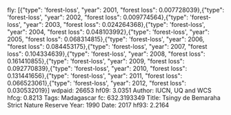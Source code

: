 fly: [{"type": 'forest-loss', "year": 2001, "forest loss": 0.007728039},{"type": 'forest-loss', "year": 2002, "forest loss": 0.009774564},{"type": 'forest-loss', "year": 2003, "forest loss": 0.024264368},{"type": 'forest-loss', "year": 2004, "forest loss": 0.048103992},{"type": 'forest-loss', "year": 2005, "forest loss": 0.068314815},{"type": 'forest-loss', "year": 2006, "forest loss": 0.084453175},{"type": 'forest-loss', "year": 2007, "forest loss": 0.104334639},{"type": 'forest-loss', "year": 2008, "forest loss": 0.161410855},{"type": 'forest-loss', "year": 2009, "forest loss": 0.092770839},{"type": 'forest-loss', "year": 2010, "forest loss": 0.131441656},{"type": 'forest-loss', "year": 2011, "forest loss": 0.066523061},{"type": 'forest-loss', "year": 2012, "forest loss": 0.030532019}]
wdpaid: 26653
hf09: 3.0351
Author: IUCN, UQ and WCS
hfcg: 0.8213
Tags: Madagascar
fc: 632.3193349
Title: Tsingy de Bemaraha Strict Nature Reserve
Year: 1990
Date: 2017
hf93: 2.2164
